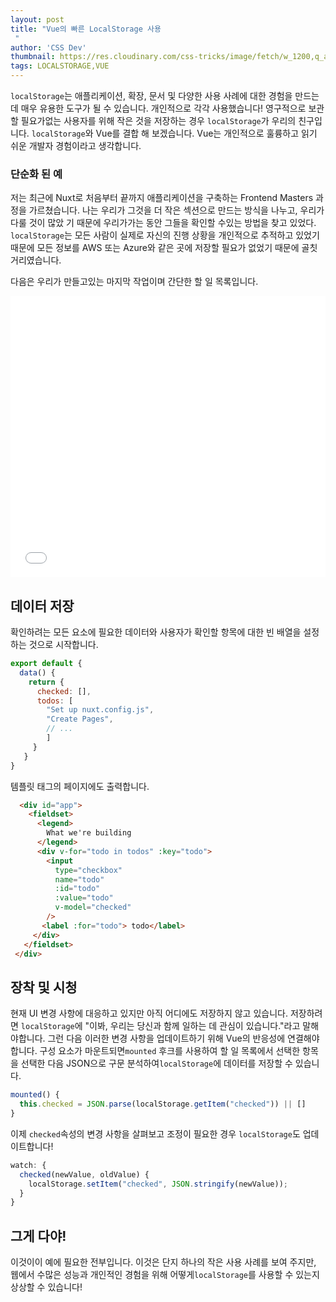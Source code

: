 ```yaml
---
layout: post
title: "Vue의 빠른 LocalStorage 사용
 "
author: 'CSS Dev'
thumbnail: https://res.cloudinary.com/css-tricks/image/fetch/w_1200,q_auto,f_auto/https://css-tricks.com/wp-content/uploads/2020/11/vue-localstorage.jpg
tags: LOCALSTORAGE,VUE
---
```



`localStorage`는 애플리케이션, 확장, 문서 및 다양한 사용 사례에 대한 경험을 만드는 데 매우 유용한 도구가 될 수 있습니다.
 개인적으로 각각 사용했습니다!
 영구적으로 보관할 필요가없는 사용자를 위해 작은 것을 저장하는 경우 `localStorage`가 우리의 친구입니다.
 `localStorage`와 Vue를 결합 해 보겠습니다. Vue는 개인적으로 훌륭하고 읽기 쉬운 개발자 경험이라고 생각합니다.
 

### 단순화 된 예
 

저는 최근에 Nuxt로 처음부터 끝까지 애플리케이션을 구축하는 Frontend Masters 과정을 가르쳤습니다.
 나는 우리가 그것을 더 작은 섹션으로 만드는 방식을 나누고, 우리가 다룰 것이 많았 기 때문에 우리가가는 동안 그들을 확인할 수있는 방법을 찾고 있었다.
 `localStorage`는 모든 사람이 실제로 자신의 진행 상황을 개인적으로 추적하고 있었기 때문에 모든 정보를 AWS 또는 Azure와 같은 곳에 저장할 필요가 없었기 때문에 골칫거리였습니다.
 

다음은 우리가 만들고있는 마지막 작업이며 간단한 할 일 목록입니다.
 

<div class="wp-block-cp-codepen-gutenberg-embed-block cp_embed_wrapper resizable" style="height: 450px;"><iframe id="cp_embed_JjXdNrO" src="//codepen.io/anon/embed/JjXdNrO?height=450&amp;theme-id=1&amp;slug-hash=JjXdNrO&amp;default-tab=result" height="450" scrolling="no" frameborder="0" allowfullscreen="" allowpaymentrequest="" name="CodePen Embed JjXdNrO" title="CodePen Embed JjXdNrO" class="cp_embed_iframe" style="width: 100%; overflow: hidden; height: 100%;">CodePen Embed Fallback</iframe><div class="win-size-grip" style="touch-action: none;"></div></div>

## 데이터 저장
 

확인하려는 모든 요소에 필요한 데이터와 사용자가 확인할 항목에 대한 빈 배열을 설정하는 것으로 시작합니다.
 

```js
export default {
  data() {
    return {
      checked: [],
      todos: [
        "Set up nuxt.config.js",
        "Create Pages",
        // ...
        ]
     }
   }
}
```

템플릿 태그의 페이지에도 출력합니다.
 

```html
  <div id="app">
    <fieldset>
      <legend>
        What we're building
      </legend>
      <div v-for="todo in todos" :key="todo">
        <input
          type="checkbox"
          name="todo"
          :id="todo"
          :value="todo"
          v-model="checked"
        />
       <label :for="todo"> todo</label>
     </div>
   </fieldset>
 </div>
```

## 장착 및 시청
 

현재 UI 변경 사항에 대응하고 있지만 아직 어디에도 저장하지 않고 있습니다.
 저장하려면 `localStorage`에 "이봐, 우리는 당신과 함께 일하는 데 관심이 있습니다."라고 말해야합니다.
 그런 다음 이러한 변경 사항을 업데이트하기 위해 Vue의 반응성에 연결해야합니다.
 구성 요소가 마운트되면`mounted` 후크를 사용하여 할 일 목록에서 선택한 항목을 선택한 다음 JSON으로 구문 분석하여`localStorage`에 데이터를 저장할 수 있습니다.
 

```js
mounted() {
  this.checked = JSON.parse(localStorage.getItem("checked")) || []
}
```

이제 `checked`속성의 변경 사항을 살펴보고 조정이 필요한 경우 `localStorage`도 업데이트합니다!
 

```js
watch: {
  checked(newValue, oldValue) {
    localStorage.setItem("checked", JSON.stringify(newValue));
  }
}
```

## 그게 다야!
 

이것이이 예에 필요한 전부입니다.
 이것은 단지 하나의 작은 사용 사례를 보여 주지만, 웹에서 수많은 성능과 개인적인 경험을 위해 어떻게`localStorage`를 사용할 수 있는지 상상할 수 있습니다!
 